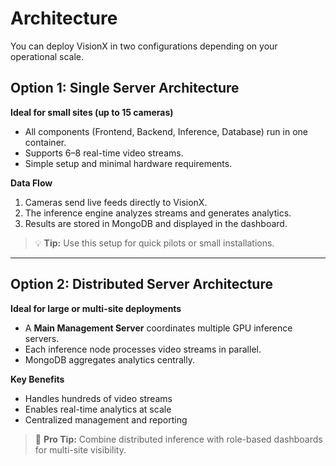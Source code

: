 # Architecture

You can deploy VisionX in two configurations depending on your operational scale.

## Option 1: Single Server Architecture
**Ideal for small sites (up to 15 cameras)**

- All components (Frontend, Backend, Inference, Database) run in one container.
- Supports 6–8 real-time video streams.
- Simple setup and minimal hardware requirements.

**Data Flow**
1. Cameras send live feeds directly to VisionX.
2. The inference engine analyzes streams and generates analytics.
3. Results are stored in MongoDB and displayed in the dashboard.

> 💡 **Tip:** Use this setup for quick pilots or small installations.

---

## Option 2: Distributed Server Architecture
**Ideal for large or multi-site deployments**

- A **Main Management Server** coordinates multiple GPU inference servers.
- Each inference node processes video streams in parallel.
- MongoDB aggregates analytics centrally.

**Key Benefits**
- Handles hundreds of video streams
- Enables real-time analytics at scale
- Centralized management and reporting

> 🧩 **Pro Tip:** Combine distributed inference with role-based dashboards for multi-site visibility.
